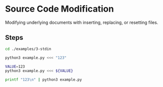 # Source Code Modification

Modifying underlying documents with inserting, replacing, or resetting files.

## Steps

```bash docci-ignore
cd ./examples/3-stdin
```

```bash docci-expected-output="246"
python3 example.py <<< "123"
```

```bash docci-expected-output="246"
VALUE=123
python3 example.py <<< ${VALUE}
```

```bash docci-expected-output="246"
printf "123\n" | python3 example.py
```
